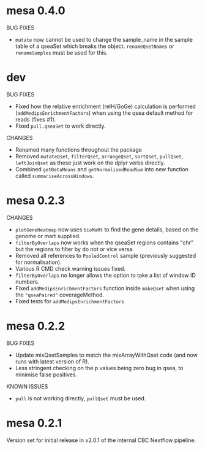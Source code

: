 # mesa 0.4.0

BUG FIXES
* `mutate` now cannot be used to change the sample_name in the sample table of a qseaSet which breaks the object. `renameQsetNames` or `renameSamples` must be used for this.

# dev

BUG FIXES
* Fixed how the relative enrichment (relH/GoGe) calculation is performed (`addMedipsEnrichmentFactors`) when using the qsea default method for reads (fixes #1).
* Fixed `pull.qseaSet` to work directly.

CHANGES
* Renamed many functions throughout the package
* Removed `mutateQset`, `filterQset`, `arrangeQset`, `sortQset`, `pullQset`, `leftJoinQset` as these just work on the dplyr verbs directly.
* Combined `getBetaMeans` and `getNormalisedReadSum` into new function called `summariseAcrossWindows`.



# mesa 0.2.3

CHANGES
* `plotGeneHeatmap` now uses `bioMaRt` to find the gene details, based on the genome or mart supplied.
* `filterByOverlaps` now works when the qseaSet regions contains "chr" but the regions to filter by do not or vice versa.
* Removed all references to `PooledControl` sample (previously suggested for normalisation).
* Various R CMD check warning issues fixed.
* `filterByOverlaps` no longer allows the option to take a list of window ID numbers.
* Fixed `addMedipsEnrichmentFactors` function inside `makeQset` when using the `"qseaPaired"` coverageMethod. 
* Fixed tests for `addMedipsEnrichmentFactors`

# mesa 0.2.2

BUG FIXES

* Update mixQsetSamples to match the mixArrayWithQset code (and now runs with latest version of R).
* Less stringent checking on the p values being zero bug in qsea, to minimise false positives.

KNOWN ISSUES
* `pull` is not working directly, `pullQset` must be used.

# mesa 0.2.1

Version set for initial release in v2.0.1 of the internal CBC Nextflow pipeline.
